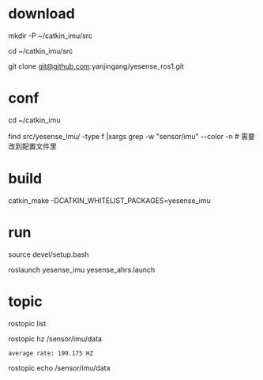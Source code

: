 # download 
mkdir -P ~/catkin_imu/src 

cd ~/catkin_imu/src

git clone git@github.com:yanjingang/yesense_ros1.git

# conf
cd ~/catkin_imu

find src/yesense_imu/ -type f |xargs grep -w "sensor/imu" --color -n # 需要改到配置文件里

# build
catkin_make -DCATKIN_WHITELIST_PACKAGES=yesense_imu

# run
source devel/setup.bash

roslaunch yesense_imu yesense_ahrs.launch

# topic
rostopic list

rostopic hz /sensor/imu/data

    average rate: 199.175 HZ
    
rostopic echo /sensor/imu/data

